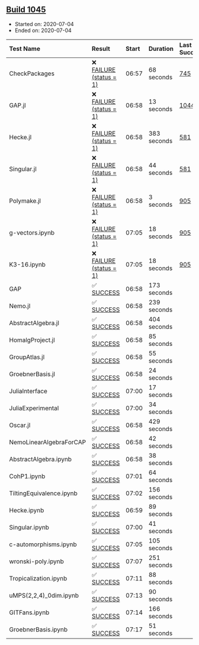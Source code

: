 ## [Build 1045](https://oscarci.mathematik.uni-kl.de/job/oscar-julia-1.4/1045/)

* Started on: 2020-07-04
* Ended on: 2020-07-04

| Test Name    | Result | Start | Duration | Last Success | First Failure |
|:-------------|:-------|:------|:---------|:-------------|:--------------|
| CheckPackages | ❌ [FAILURE (status = 1)](https://oscarci.mathematik.uni-kl.de/job/oscar-julia-1.4/1045/artifact/logs/build-1045/CheckPackages.log) | 06:57 | 68 seconds | [745](https://oscarci.mathematik.uni-kl.de/job/oscar-julia-1.4/745/) | [746](https://oscarci.mathematik.uni-kl.de/job/oscar-julia-1.4/746/) |
| GAP.jl | ❌ [FAILURE (status = 1)](https://oscarci.mathematik.uni-kl.de/job/oscar-julia-1.4/1045/artifact/logs/build-1045/GAP.jl.log) | 06:58 | 13 seconds | [1044](https://oscarci.mathematik.uni-kl.de/job/oscar-julia-1.4/1044/) | [1045](https://oscarci.mathematik.uni-kl.de/job/oscar-julia-1.4/1045/) |
| Hecke.jl | ❌ [FAILURE (status = 1)](https://oscarci.mathematik.uni-kl.de/job/oscar-julia-1.4/1045/artifact/logs/build-1045/Hecke.jl.log) | 06:58 | 383 seconds | [581](https://oscarci.mathematik.uni-kl.de/job/oscar-julia-1.4/581/) | [582](https://oscarci.mathematik.uni-kl.de/job/oscar-julia-1.4/582/) |
| Singular.jl | ❌ [FAILURE (status = 1)](https://oscarci.mathematik.uni-kl.de/job/oscar-julia-1.4/1045/artifact/logs/build-1045/Singular.jl.log) | 06:58 | 44 seconds | [581](https://oscarci.mathematik.uni-kl.de/job/oscar-julia-1.4/581/) | [582](https://oscarci.mathematik.uni-kl.de/job/oscar-julia-1.4/582/) |
| Polymake.jl | ❌ [FAILURE (status = 1)](https://oscarci.mathematik.uni-kl.de/job/oscar-julia-1.4/1045/artifact/logs/build-1045/Polymake.jl.log) | 06:58 | 3 seconds | [905](https://oscarci.mathematik.uni-kl.de/job/oscar-julia-1.4/905/) | [907](https://oscarci.mathematik.uni-kl.de/job/oscar-julia-1.4/907/) |
| g-vectors.ipynb | ❌ [FAILURE (status = 1)](https://oscarci.mathematik.uni-kl.de/job/oscar-julia-1.4/1045/artifact/logs/build-1045/g-vectors.ipynb.log) | 07:05 | 18 seconds | [905](https://oscarci.mathematik.uni-kl.de/job/oscar-julia-1.4/905/) | [907](https://oscarci.mathematik.uni-kl.de/job/oscar-julia-1.4/907/) |
| K3-16.ipynb | ❌ [FAILURE (status = 1)](https://oscarci.mathematik.uni-kl.de/job/oscar-julia-1.4/1045/artifact/logs/build-1045/K3-16.ipynb.log) | 07:05 | 18 seconds | [905](https://oscarci.mathematik.uni-kl.de/job/oscar-julia-1.4/905/) | [907](https://oscarci.mathematik.uni-kl.de/job/oscar-julia-1.4/907/) |
| GAP | ✅ [SUCCESS](https://oscarci.mathematik.uni-kl.de/job/oscar-julia-1.4/1045/artifact/logs/build-1045/GAP.log) | 06:58 | 173 seconds |  |  |
| Nemo.jl | ✅ [SUCCESS](https://oscarci.mathematik.uni-kl.de/job/oscar-julia-1.4/1045/artifact/logs/build-1045/Nemo.jl.log) | 06:58 | 239 seconds |  |  |
| AbstractAlgebra.jl | ✅ [SUCCESS](https://oscarci.mathematik.uni-kl.de/job/oscar-julia-1.4/1045/artifact/logs/build-1045/AbstractAlgebra.jl.log) | 06:58 | 404 seconds |  |  |
| HomalgProject.jl | ✅ [SUCCESS](https://oscarci.mathematik.uni-kl.de/job/oscar-julia-1.4/1045/artifact/logs/build-1045/HomalgProject.jl.log) | 06:58 | 85 seconds |  |  |
| GroupAtlas.jl | ✅ [SUCCESS](https://oscarci.mathematik.uni-kl.de/job/oscar-julia-1.4/1045/artifact/logs/build-1045/GroupAtlas.jl.log) | 06:58 | 55 seconds |  |  |
| GroebnerBasis.jl | ✅ [SUCCESS](https://oscarci.mathematik.uni-kl.de/job/oscar-julia-1.4/1045/artifact/logs/build-1045/GroebnerBasis.jl.log) | 06:58 | 24 seconds |  |  |
| JuliaInterface | ✅ [SUCCESS](https://oscarci.mathematik.uni-kl.de/job/oscar-julia-1.4/1045/artifact/logs/build-1045/JuliaInterface.log) | 07:00 | 17 seconds |  |  |
| JuliaExperimental | ✅ [SUCCESS](https://oscarci.mathematik.uni-kl.de/job/oscar-julia-1.4/1045/artifact/logs/build-1045/JuliaExperimental.log) | 07:00 | 34 seconds |  |  |
| Oscar.jl | ✅ [SUCCESS](https://oscarci.mathematik.uni-kl.de/job/oscar-julia-1.4/1045/artifact/logs/build-1045/Oscar.jl.log) | 06:58 | 429 seconds |  |  |
| NemoLinearAlgebraForCAP | ✅ [SUCCESS](https://oscarci.mathematik.uni-kl.de/job/oscar-julia-1.4/1045/artifact/logs/build-1045/NemoLinearAlgebraForCAP.log) | 06:58 | 42 seconds |  |  |
| AbstractAlgebra.ipynb | ✅ [SUCCESS](https://oscarci.mathematik.uni-kl.de/job/oscar-julia-1.4/1045/artifact/logs/build-1045/AbstractAlgebra.ipynb.log) | 06:58 | 38 seconds |  |  |
| CohP1.ipynb | ✅ [SUCCESS](https://oscarci.mathematik.uni-kl.de/job/oscar-julia-1.4/1045/artifact/logs/build-1045/CohP1.ipynb.log) | 07:01 | 64 seconds |  |  |
| TiltingEquivalence.ipynb | ✅ [SUCCESS](https://oscarci.mathematik.uni-kl.de/job/oscar-julia-1.4/1045/artifact/logs/build-1045/TiltingEquivalence.ipynb.log) | 07:02 | 156 seconds |  |  |
| Hecke.ipynb | ✅ [SUCCESS](https://oscarci.mathematik.uni-kl.de/job/oscar-julia-1.4/1045/artifact/logs/build-1045/Hecke.ipynb.log) | 06:59 | 89 seconds |  |  |
| Singular.ipynb | ✅ [SUCCESS](https://oscarci.mathematik.uni-kl.de/job/oscar-julia-1.4/1045/artifact/logs/build-1045/Singular.ipynb.log) | 07:00 | 41 seconds |  |  |
| c-automorphisms.ipynb | ✅ [SUCCESS](https://oscarci.mathematik.uni-kl.de/job/oscar-julia-1.4/1045/artifact/logs/build-1045/c-automorphisms.ipynb.log) | 07:05 | 105 seconds |  |  |
| wronski-poly.ipynb | ✅ [SUCCESS](https://oscarci.mathematik.uni-kl.de/job/oscar-julia-1.4/1045/artifact/logs/build-1045/wronski-poly.ipynb.log) | 07:07 | 251 seconds |  |  |
| Tropicalization.ipynb | ✅ [SUCCESS](https://oscarci.mathematik.uni-kl.de/job/oscar-julia-1.4/1045/artifact/logs/build-1045/Tropicalization.ipynb.log) | 07:11 | 88 seconds |  |  |
| uMPS(2,2,4)_0dim.ipynb | ✅ [SUCCESS](https://oscarci.mathematik.uni-kl.de/job/oscar-julia-1.4/1045/artifact/logs/build-1045/uMPS-2-2-4-_0dim.ipynb.log) | 07:13 | 90 seconds |  |  |
| GITFans.ipynb | ✅ [SUCCESS](https://oscarci.mathematik.uni-kl.de/job/oscar-julia-1.4/1045/artifact/logs/build-1045/GITFans.ipynb.log) | 07:14 | 166 seconds |  |  |
| GroebnerBasis.ipynb | ✅ [SUCCESS](https://oscarci.mathematik.uni-kl.de/job/oscar-julia-1.4/1045/artifact/logs/build-1045/GroebnerBasis.ipynb.log) | 07:17 | 51 seconds |  |  |
